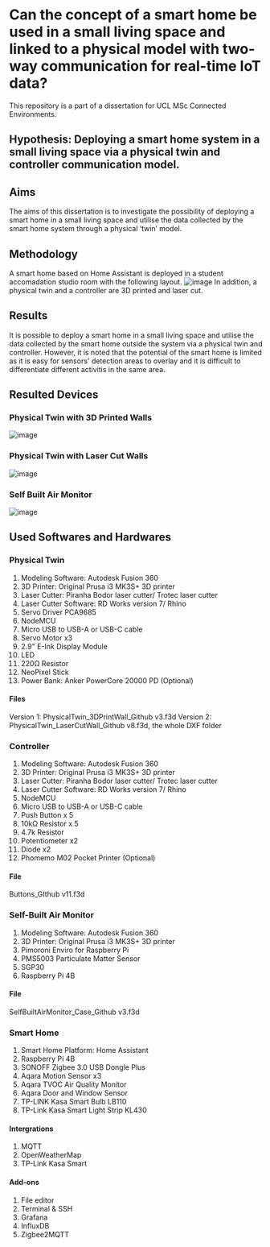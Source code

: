 # Can the concept of a smart home be used in a small living space and linked to a physical model with two-way communication for real-time IoT data?
This repository is a part of a dissertation for UCL MSc Connected Environments.

## Hypothesis: Deploying a smart home system in a small living space via a physical twin and controller communication model.

## Aims
The aims of this dissertation is to investigate the possibility of deploying a smart home in a small living space and utilise the data collected by the smart home system through a physical ‘twin’ model. 

## Methodology 
A smart home based on Home Assistant is deployed in a student accomadation studio room with the following layout.
![image](https://user-images.githubusercontent.com/91946874/184563082-746f74e4-83db-4650-84e4-a6540e78fa75.png)
In addition, a physical twin and a controller are 3D printed and laser cut.

## Results
It is possible to deploy a smart home in a small living space and utilise the data collected by the smart home outside the system via a physical twin and controller. However, it is noted that the potential of the smart home is limited as it is easy for sensors' detection areas to overlay and it is difficult to differentiate different activitis in the same area.

## Resulted Devices
### Physical Twin with 3D Printed Walls
![image](https://user-images.githubusercontent.com/91946874/184908438-35610964-ef20-4f38-941f-fb350af042e4.png)

### Physical Twin with Laser Cut Walls
![image](https://user-images.githubusercontent.com/91946874/184907338-3e9f2732-d167-4e4e-9327-4e68d02420f8.png)

### Self Built Air Monitor
![image](https://user-images.githubusercontent.com/91946874/184907957-27bd574c-8a06-423a-ab1b-dc6a0b1ad9c2.png)

## Used Softwares and Hardwares
### Physical Twin
1. Modeling Software: Autodesk Fusion 360
2. 3D Printer: Original Prusa i3 MK3S+ 3D printer
3. Laser Cutter: Piranha Bodor laser cutter/ Trotec laser cutter
4. Laser Cutter Software: RD Works version 7/ Rhino
5. Servo Driver PCA9685
6. NodeMCU
7. Micro USB to USB-A or USB-C cable
8. Servo Motor x3
9.  2.9" E-Ink Display Module
10. LED
11. 220Ω Resistor
12. NeoPixel Stick
13. Power Bank: Anker PowerCore 20000 PD (Optional)
#### Files
Version 1: PhysicalTwin_3DPrintWall_Github v3.f3d
Version 2: PhysicalTwin_LaserCutWall_Github v8.f3d, the whole DXF folder


### Controller
1. Modeling Software: Autodesk Fusion 360
2. 3D Printer: Original Prusa i3 MK3S+ 3D printer
3. Laser Cutter: Piranha Bodor laser cutter/ Trotec laser cutter
4. Laser Cutter Software: RD Works version 7/ Rhino
6. NodeMCU
7. Micro USB to USB-A or USB-C cable
8. Push Button x 5
9. 10kΩ Resistor x 5
10. 4.7k Resistor
11. Potentiometer x2
12. Diode x2
13. Phomemo M02 Pocket Printer (Optional)
#### File
Buttons_GIthub v11.f3d

### Self-Built Air Monitor
1. Modeling Software: Autodesk Fusion 360
2. 3D Printer: Original Prusa i3 MK3S+ 3D printer
3. Pimoroni Enviro for Raspberry Pi
4. PMS5003 Particulate Matter Sensor
5. SGP30
6. Raspberry Pi 4B
#### File
SelfBuiltAirMonitor_Case_Github v3.f3d

### Smart Home
1. Smart Home Platform: Home Assistant
2. Raspberry Pi 4B
3. SONOFF Zigbee 3.0 USB Dongle Plus
4. Aqara Motion Sensor x3
5. Aqara TVOC Air Quality Monitor
6. Aqara Door and Window Sensor
7. TP-LINK Kasa Smart Bulb LB110
8. TP-Link Kasa Smart Light Strip KL430
#### Intergrations
1. MQTT
2. OpenWeatherMap
3. TP-Link Kasa Smart
#### Add-ons
1. File editor
2. Terminal & SSH
3. Grafana
4. InfluxDB
5. Zigbee2MQTT
